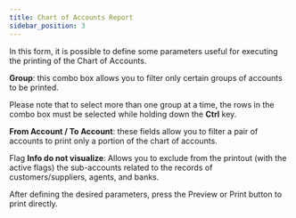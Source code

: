 ```yaml
---
title: Chart of Accounts Report
sidebar_position: 3
---
```


In this form, it is possible to define some parameters useful for executing the printing of the Chart of Accounts.

**Group**: this combo box allows you to filter only certain groups of accounts to be printed.

Please note that to select more than one group at a time, the rows in the combo box must be selected while holding down the **Ctrl** key.

**From Account / To Account**: these fields allow you to filter a pair of accounts to print only a portion of the chart of accounts.

Flag **Info do not visualize**: Allows you to exclude from the printout (with the active flags) the sub-accounts related to the records of customers/suppliers, agents, and banks.

After defining the desired parameters, press the Preview or Print button to print directly.